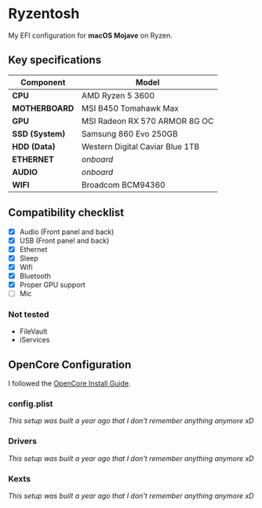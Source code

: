 # Ryzentosh

My EFI configuration for **macOS Mojave** on Ryzen.

## Key specifications

| Component | Model |
| --------- | ----- |
| **CPU** | AMD Ryzen 5 3600 |
| **MOTHERBOARD** | MSI B450 Tomahawk Max |
| **GPU** | MSI Radeon RX 570 ARMOR 8G OC |
| **SSD (System)** | Samsung 860 Evo 250GB |
| **HDD (Data)** | Western Digital Caviar Blue 1TB |
| **ETHERNET** | _onboard_ |
| **AUDIO** | _onboard_ |
| **WIFI** | Broadcom BCM94360 |

## Compatibility checklist
- [x] Audio (Front panel and back)
- [x] USB (Front panel and back)
- [x] Ethernet
- [x] Sleep
- [x] Wifi
- [x] Bluetooth 
- [x] Proper GPU support
- [ ] Mic

### Not tested
* FileVault
* iServices

## OpenCore Configuration

I followed the [OpenCore Install Guide](https://dortania.github.io/OpenCore-Install-Guide/prerequisites.html).

### config.plist

_This setup was built a year ago that I don't remember anything anymore xD_

### Drivers

_This setup was built a year ago that I don't remember anything anymore xD_

### Kexts

_This setup was built a year ago that I don't remember anything anymore xD_
